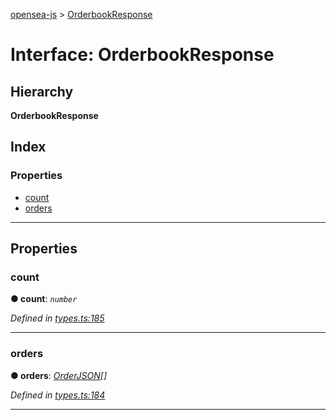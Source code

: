 [opensea-js](../README.md) > [OrderbookResponse](../interfaces/orderbookresponse.md)

# Interface: OrderbookResponse

## Hierarchy

**OrderbookResponse**

## Index

### Properties

* [count](orderbookresponse.md#count)
* [orders](orderbookresponse.md#orders)

---

## Properties

<a id="count"></a>

###  count

**● count**: *`number`*

*Defined in [types.ts:185](https://github.com/ProjectOpenSea/opensea-js/blob/5f20f11/src/types.ts#L185)*

___
<a id="orders"></a>

###  orders

**● orders**: *[OrderJSON](orderjson.md)[]*

*Defined in [types.ts:184](https://github.com/ProjectOpenSea/opensea-js/blob/5f20f11/src/types.ts#L184)*

___

